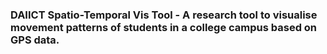 ### DAIICT Spatio-Temporal Vis Tool - A research tool to visualise movement patterns of students in a college campus based on GPS data.
